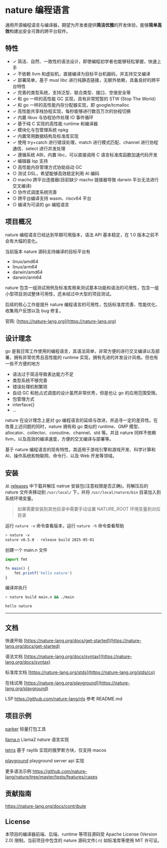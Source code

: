 
# nature 编程语言

通用开源编程语言与编译器，期望为开发者提供**简洁优雅**的开发体验，能够**简单高效**构建出安全可靠的跨平台软件。

## 特性

- ✓ 简洁、自然、一致性的语法设计，即使编程初学者也能够轻松掌握，快速上手
- ✓ 不依赖 llvm 和虚拟机，直接编译为目标平台机器码，并支持交叉编译
- ✓ 部署简单，基于 musl libc 进行纯静态链接，无额外依赖，具备良好的跨平台特性
- ✓ 完善的类型系统，支持泛型、联合类型、接口、空值安全等
- ✓ 和 go 一样的高性能 GC 实现，具有非常短暂的 STW (Stop The World）
- ✓ 和 go 一样的高性能内存分配器实现，即 google/tcmalloc
- ✓ 高性能共享栈协程实现，每秒能够进行数百万次的协程切换
- ✓ 内置 libuv 与协程协作处理 IO 事件循环
- ✓ 基于纯 C 实现的高性能 runtime 和编译器
- ✓ 模块化与包管理系统 npkg
- ✓ 内置常用数据结构及标准库实现
- ✓ 使用 try+catch 进行错误处理，match 进行模式匹配、channel 进行协程通信、select 进行并发处理
- ✓ 遵循系统 ABI，内置 libc，可以直接调用 C 语言标准库函数加速代码开发
- ✓ 编辑器 lsp 支持
- ○ 高性能内存管理方式协助自动 GC
- ○ 测试 DSL，希望能够高效稳定利用 AI 编码
- ○ macho 跨平台连接器(目前缺少 macho 链接器导致 darwin 平台无法进行交叉编译)
- ○ 协作式调度系统完善
- ○ 跨平台编译支持 wasm、riscv64 平台
- ○ 编译为可读的 go 编程语言

## 项目概况

nature 编程语言已经达到早期可用版本，语法 API 基本稳定，在 1.0 版本之前不会有大幅的变化。

当前版本 nature 源码支持编译的目标平台有
- linux/amd64
- linux/arm64
- darwin/amd64
- darwin/arm64

nature 包含一组测试用例及标准库用来测试基本功能和语法的可用性，包含一组小型项目测试整体可用性，还未经过中大型的项目测试。

后续的核心工作是提升 nature 编程语言的可用性，包括标准库完善、性能优化、收集用户反馈以及 bug 修复。


官网: [https://nature-lang.org](https://nature-lang.org)


## 设计理念

go 是我日常工作使用的编程语言，其语法简单，非常方便的进行交叉编译以及部署，拥有非常优秀且高性能的 runtime 实现，拥有先进的并发设计风格。但也有一些不方便的地方

- 语法过于简洁导致表达能力不足
- 类型系统不够完善
- 错误处理机制繁琐
- 自动 GC 和抢占式调度的设计虽然非常优秀，但是也让 go 的应用范围受限。
- 包管理方式
- interface{}
- ...

nature 在设计理念上是对 go 编程语言的延续与改进，并追寻一定的差异性。在改善上述问题的同时，nature 拥有和 go 类似的 runtime、GMP 模型、allocator、collector、coroutine、channel、std 等。并且 nature 同样不依赖 llvm，以及高效的编译速度，方便的交叉编译与部署等。

基于 nature 编程语言的现有特性，其适用于游戏引擎和游戏开发、科学计算和 AI、操作系统和物联网、命令行、以及 Web 开发等领域。

## 安装

从 [releases](https://github.com/nature-lang/nature/releases) 中下载并解压 natrue 安装包(注意权限是否正确)。将解压后的 nature 文件夹移动到 `/usr/local/` 下，并将 `/usr/local/nature/bin` 目录加入到系统环境变量。

> 如果需要安装到其他目录中需要手动设置 NATURE_ROOT 环境变量到对应目录

运行 `nature -v` 命令查看版本，运行 `nature -h` 命令查看帮助

```sh
> nature -v
nature v0.5.0 - release build 2025-05-01
```

创建一个 main.n 文件

```js  
import fmt

fn main() {
    fmt.printf('hello nature')
}  
```

编译并执行

```sh  
> nature build main.n && ./main  

hello nature
```


---

## 文档

快速开始 [https://nature-lang.org/docs/get-started](https://nature-lang.org/docs/get-started)

语法文档 [https://nature-lang.org/docs/syntax](https://nature-lang.org/docs/syntax)

标准库文档 [https://nature-lang.org/stds](https://nature-lang.org/stds/co)

在线试用 [https://nature-lang.org/playground](https://nature-lang.org/playground)

LSP  https://github.com/nature-lang/nls 参考 README.md

## 项目示例

[parker](https://github.com/weiwenhao/parker) 轻量打包工具

[llama.n](https://github.com/weiwenhao/llama.n) Llama2 nature 语言实现

[tetris](https://github.com/weiwenhao/tetris) 基于 raylib 实现的俄罗斯方块，仅支持 macos

[playground](https://github.com/weiwenhao/playground) playground server api 实现

更多语法示例 https://github.com/nature-lang/nature/tree/master/tests/features/cases

## 贡献指南

https://nature-lang.org/docs/contribute

## License

本项目的编译器前端、后端、runtime 等项目源码受 Apache License (Version 2.0) 限制。当前项目中包含的 nature 源码文件(.n) 如标准库等使用 MIT 许可证。